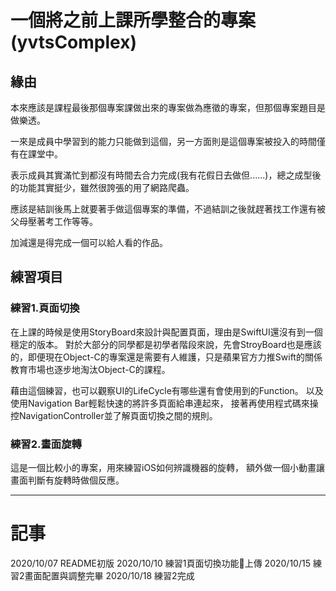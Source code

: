# 一個將之前上課所學整合的專案(yvtsComplex)

## 緣由

本來應該是課程最後那個專案課做出來的專案做為應徵的專案，但那個專案題目是做樂透。

一來是成員中學習到的能力只能做到這個，另一方面則是這個專案被投入的時間僅有在課堂中。

表示成員其實滿忙到都沒有時間去合力完成(我有花假日去做但......)，總之成型後的功能其實挺少，雖然很誇張的用了網路爬蟲。

應該是結訓後馬上就要著手做這個專案的準備，不過結訓之後就趕著找工作還有被父母壓著考工作等等。

加減還是得完成一個可以給人看的作品。


## 練習項目
### 練習1.頁面切換
在上課的時候是使用StoryBoard來設計與配置頁面，理由是SwiftUI還沒有到一個穩定的版本。
對於大部分的同學都是初學者階段來說，先會StroyBoard也是應該的，即便現在Object-C的專案還是需要有人維護，只是蘋果官方力推Swift的關係教育市場也逐步地淘汰Object-C的課程。

藉由這個練習，也可以觀察UI的LifeCycle有哪些還有會使用到的Function。
以及使用Navigation Bar輕鬆快速的將許多頁面給串連起來，
接著再使用程式碼來操控NavigationController並了解頁面切換之間的規則。

### 練習2.畫面旋轉

這是一個比較小的專案，用來練習iOS如何辨識機器的旋轉，
額外做一個小動畫讓畫面判斷有旋轉時做個反應。


---

# 記事

2020/10/07 README初版
2020/10/10 練習1頁面切換功能上傳
2020/10/15 練習2畫面配置與調整完畢
2020/10/18 練習2完成
